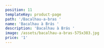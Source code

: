 ```yaml
---
position: 11
templateKey: product-page
path: '/Bacalhau-a-bras '
name: 'Bacalhau à Brás '
description: 'Bacalhau à Brás '
image: /assets/bacalhau-a-bras-575x383.jpg
price: '1'
---
```


